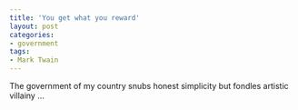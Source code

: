 ```yaml
---
title: 'You get what you reward'
layout: post
categories:
- government
tags:
- Mark Twain
---
```


The government of my country snubs honest simplicity but fondles artistic villainy ...
